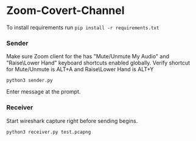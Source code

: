 # Zoom-Covert-Channel

To install requirements run `pip install -r requirements.txt`

### Sender
Make sure Zoom client for the has "Mute/Unmute My Audio" and "Raise\Lower Hand" keyboard shortcuts enabled globally.
Verify shortcut for Mute/Unmute is ALT+A and Raise\Lower Hand is ALT+Y

`python3 sender.py`

Enter message at the prompt.

### Receiver
Start wireshark capture right before sending begins. 

`python3 receiver.py test.pcapng`
